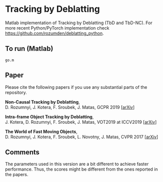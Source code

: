 # Tracking by Deblatting
Matlab implementation of Tracking by Deblatting (TbD and TbD-NC). For more recent Python/PyTorch implementation check https://github.com/rozumden/deblatting_python.

## To run (Matlab)
```
go.m
```

## Paper
Please cite the following papers if you use any substantial parts of the repository.

**Non-Causal Tracking by Deblatting**,  
D. Rozumnyi, J. Kotera, F. Sroubek, J. Matas, 
GCPR 2019 [[arXiv](https://arxiv.org/abs/1909.06894)]

**Intra-frame Object Tracking by Deblatting**,  
J. Kotera, D. Rozumnyi, F. Sroubek, J. Matas, 
VOT2019 at ICCV2019 [[arXiv](https://arxiv.org/abs/1905.03633)]

**The World of Fast Moving Objects**,  
D. Rozumnyi, J. Kotera, F. Sroubek, L. Novotny, J. Matas, 
CVPR 2017 [[arXiv](https://arxiv.org/abs/1611.07889)]




## Comments
The parameters used in this version are a bit different to achieve faster performance. Thus, the scores might be different from the ones reported in the papers. 
